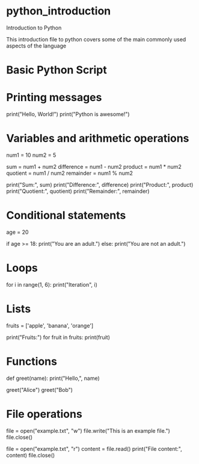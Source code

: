 # python_introduction
Introduction to Python 

This introduction file to python covers some of the main commonly used aspects of the language 

# Basic Python Script

# Printing messages
print("Hello, World!")
print("Python is awesome!")

# Variables and arithmetic operations
num1 = 10
num2 = 5

sum = num1 + num2
difference = num1 - num2
product = num1 * num2
quotient = num1 / num2
remainder = num1 % num2

print("Sum:", sum)
print("Difference:", difference)
print("Product:", product)
print("Quotient:", quotient)
print("Remainder:", remainder)

# Conditional statements
age = 20

if age >= 18:
    print("You are an adult.")
else:
    print("You are not an adult.")

# Loops
for i in range(1, 6):
    print("Iteration", i)

# Lists
fruits = ['apple', 'banana', 'orange']

print("Fruits:")
for fruit in fruits:
    print(fruit)

# Functions
def greet(name):
    print("Hello,", name)

greet("Alice")
greet("Bob")

# File operations
file = open("example.txt", "w")
file.write("This is an example file.")
file.close()

file = open("example.txt", "r")
content = file.read()
print("File content:", content)
file.close()
